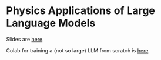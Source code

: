 # Physics Applications of Large Language Models

Slides are [here](https://docs.google.com/presentation/d/16zuf5hBjVzomJBTTPYX2MAm_i6-HqleoErUmYKjNbGI/edit?usp=sharing).  

Colab for training a (not so large) LLM from scratch is [here](https://colab.research.google.com/drive/1Yk6zU-w1UGug4cJHycOTT0sLbw68gPkA?usp=sharing
)
